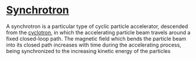 # [Synchrotron](https://en.m.wikipedia.org/wiki/Synchrotron)

A synchrotron is a particular type of cyclic particle accelerator, descended from the [cyclotron](Cyclotron.md), in which the accelerating particle beam travels around a fixed closed-loop path. The magnetic field which bends the particle beam into its closed path increases with time during the accelerating process, being synchronized to the increasing kinetic energy of the particles 
